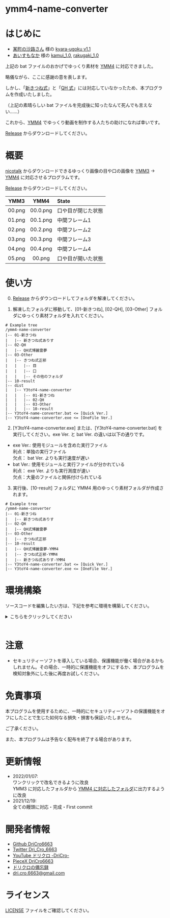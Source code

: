 ymm4-name-converter
=====

# はじめに
* [某町の沙路さん](https://note.com/maesato_1/) 様の [kyara-ugoku v1.1](https://www.dropbox.com/s/vwo2xqcn2yr8vjc/kyara-ugoku%20v1.1.zip?dl=1)
* [あいすもなか](https://note.com/icemonaka_note/) 様の [kamui_1.0](https://www.dropbox.com/sh/xzdcneywrigp8xq/AAD8KoaxDJYsWOT2utpaSha0a), [rakugaki_1.0](https://www.dropbox.com/sh/uur70k2lfvf8xbd/AAAlLTGa87nF8E5IStmFJd9Za)

上記の bat ファイルのおかげでゆっくり素材を [YMM4](https://manjubox.net/ymm4/) に対応できました。

略儀ながら、ここに感謝の意を表します。

しかし、「[新きつね式](http://www.nicotalk.com/charasozai_sky.html)」と「[QH 式](https://qhqh123souko.hatenablog.com/entry/2021/09/21/231021)」には対応していなかったため、本プログラムを作成いたしました。

（上記の素晴らしい bat ファイルを完成後に知ったなんて死んでも言えない……）

これから、[YMM4](https://manjubox.net/ymm4/) でゆっくり動画を制作する人たちの助けになれば幸いです。

[Release](https://github.com/DriCro6663/ymm4-name-converter/releases) からダウンロードしてください。

# 概要
[nicotalk](http://www.nicotalk.com/charasozai.html) からダウンロードできるゆっくり画像の目や口の画像を [YMM3](https://manjubox.net/ymm3/) -> [YMM4](https://manjubox.net/ymm4/) に対応させるプログラムです。

[Release](https://github.com/DriCro6663/ymm4-name-converter/releases) からダウンロードしてください。

|  YMM3  |   YMM4   | State                 |
| :----: |  :----:  | :----                 |
| 00.png | 00.0.png | 口や目が閉じた状態    |
| 01.png | 00.1.png | 中間フレーム1         |
| 02.png | 00.2.png | 中間フレーム2         |
| 03.png | 00.3.png | 中間フレーム3         |
| 04.png | 00.4.png | 中間フレーム4         |
| 05.png | 00.png   | 口や目が開いた状態    |

# 使い方
0. [Release](https://github.com/DriCro6663/ymm4-name-converter/releases) からダウンロードしてフォルダを解凍してください。

1. 解凍したフォルダに移動して、[01-新きつね], [02-QH], [03-Other] フォルダにゆっくり素材フォルダを入れてください。

```
# Example tree
/ymm4-name-converter
|-- 01-新きつね
|   |-- 新きつね式ありす
|-- 02-QH
|   |-- QH式博麗霊夢
|-- 03-Other
|   |-- きつね式正邪
|   |   |-- 目
|   |   |-- 口
|   |   |-- その他のフォルダ
|-- 10-result
|-- dist
|   |-- Y3toY4-name-converter
|   |   |-- 01-新きつね
|   |   |-- 02-QH
|   |   |-- 03-Other
|   |   |-- 10-result
|-- Y3toY4-name-converter.bat <= [Quick Ver.]
|-- Y3toY4-name-converter.exe <= [OneFile Ver.]
```

2. [Y3toY4-name-converter.exe] または、[Y3toY4-name-converter.bat] を実行してください。exe Ver. と bat Ver. の違いは以下の通りです。

* exe Ver.: 使用モジュールを含めた実行ファイル <br>
    利点：単独の実行ファイル <br>
    欠点： bat Ver. よりも実行速度が遅い
* bat Ver.: 使用モジュールと実行ファイルが分かれている <br>
    利点： exe Ver. よりも実行測度が速い <br>
    欠点：大量のファイルと関係付けられている

3. 実行後、[10-result] フォルダに YMM4 用のゆっくり素材フォルダが作成されます。

```
# Example tree
/ymm4-name-converter
|-- 01-新きつね
|   |-- 新きつね式ありす
|-- 02-QH
|   |-- QH式博麗霊夢
|-- 03-Other
|   |-- きつね式正邪
|-- 10-result
|   |-- QH式博麗霊夢-YMM4
|   |-- きつね式正邪-YMM4
|   |-- 新きつね式ありす-YMM4
|-- Y3toY4-name-converter.bat <= [Quick Ver.]
|-- Y3toY4-name-converter.exe <= [OneFile Ver.]
```

# 環境構築
ソースコードを編集したい方は、下記を参考に環境を構築してください。

<details>
    <summary>こちらをクリックしてください</summary>
    <div>　　

## 仮想環境構築
Anaconda Ver.
```
# create virtual env: python ver. 3.8 or higher
conda create --name exepy python=3.8
    - or -
conda create -n pyins

# Active virtual env
conda activate [venv-name]
```

## 使用モジュール

* syy           : 標準ライブラリ
* os            : 標準ライブラリ
* re            : 標準ライブラリ
* shutil        : 標準ライブラリ
* copy          : 標準ライブラリ
* numpy         : 計算拡張ライブラリ
* pyinstaller   : py -> exe に使用

```
conda install -y numpy pyinstaller
    - or -
pip install numpy pyinstaller
```

プロキシ設定が必要な方は、下記を参考に設定してください。
```
# windows
# if you need to use proxy, please set proxy setting.
set HTTP_PROXY=http://<userid>:<password>@<server-address>:<port>
set HTTPS_PROXY=http://<userid>:<password>@<server-address>:<port>

# example
set HTTP_PROXY=http://proxy.example.com:8080
set HTTPS_PROXY=http://proxy.example.com:8080

# check proxy
echo %HTTP_PROXY%
echo %HTTPS_PROXY%
```

## py -> exe
```
# Example
pyinstaller main.py --onefile

"""
    --name          : exe ファイル名の指定
    --onefile       : exe ファイルを１つにまとめる
    --noconsole     : exe 実行時にコンソールの表示を抑制
    --debug all     : デバッグ出力
    --clean         : キャッシュを削除
    --icon          : アイコンファイルのパスを指定

pyinstaller main.py --name [fileName] --onefile --icon [./img/icon.ico] --noconsole
"""
```

</div></details>　　

# 注意

* セキュリティーソフトを導入している場合、保護機能が働く場合があるかもしれません。その場合、一時的に保護機能をオフにするか、本プログラムを検知対象外にした後に再度お試しください。

# 免責事項
本プログラムを使用するために、一時的にセキュリティーソフトの保護機能をオフにしたことで生じた如何なる損失・損害も保証いたしません。

ご了承ください。

また、本プログラムは予告なく配布を終了する場合があります。

# 更新情報

* 2022/01/07: <br>
ワンクリックで改名できるように改良 <br>
YMM3 に対応したフォルダから [YMM4 に対応したフォルダ](https://manjubox.net/ymm4/faq/%E7%AB%8B%E3%81%A1%E7%B5%B5%E6%A9%9F%E8%83%BD/%E5%8B%95%E3%81%8F%E7%AB%8B%E3%81%A1%E7%B5%B5%E7%B4%A0%E6%9D%90%E3%81%AE%E4%BD%9C%E3%82%8A%E6%96%B9/)に出力するように改良
* 2021/12/19: <br>
全ての饅頭に対応・完成・First commit

# 開発者情報

* [Github DriCro6663](https://github.com/DriCro6663)
* [Twitter Dri_Cro_6663](https://twitter.com/Dri_Cro_6663)
* [YouTube ドリクロ -DriCro-](https://www.youtube.com/channel/UCyWgav9wdiPVjYphB7jrWCQ)
* [PieceX DriCro6663](https://www.piecex.com/users/profile/DriCro6663)
* [ドリクロの備忘録](https://dri-cro-6663.jp/)
* dri.cro.6663@gmail.com

# ライセンス

[LICENSE](./LISENCE) ファイルをご確認してください。